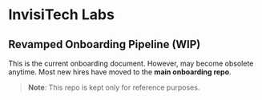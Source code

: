 # InvisiTech Labs
## Revamped Onboarding Pipeline (WIP)

This is the current onboarding document.
However, may become obsolete anytime.
Most new hires have moved to the **main onboarding repo**.  

> **Note**: This repo is kept only for reference purposes.
